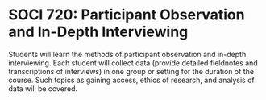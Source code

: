 # SOCI 720: Participant Observation and In-Depth Interviewing

Students will learn the methods of participant observation and in-depth interviewing. Each student will collect data (provide detailed fieldnotes and transcriptions of interviews) in one group or setting for the duration of the course. Such topics as gaining access, ethics of research, and analysis of data will be covered.
